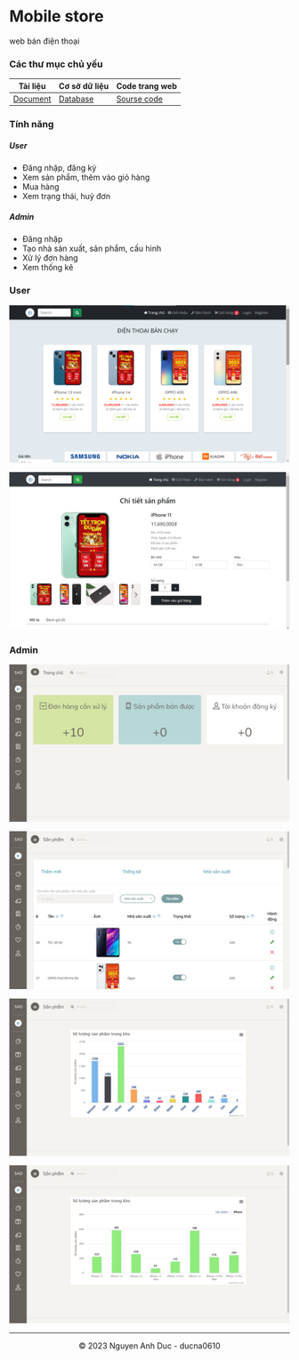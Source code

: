 # Mobile store
web bán điện thoại
### Các thư mục chủ yếu

| Tài liệu | Cơ sở dữ liệu | Code trang web |
| ---- | ---- | ---- |
| [Document](./document) | [Database](./database) | [Sourse code](./source) |


### Tính năng
##### User
- Đăng nhập, đăng ký
- Xem sản phẩm, thêm vào giỏ hàng
- Mua hàng
- Xem trạng thái, huỷ đơn

##### Admin
- Đăng nhặp
- Tạo nhà sản xuất, sản phẩm, cấu hình
- Xử lý đơn hàng
- Xem thống kê

### User
![intro-mobile-store](./intro-mobile-store.png)

![detail-product](./detail-product.png)

### Admin
![admin](./admin.png)

![product](./product.png)

![chart](./chart.png)

![chart-detail](./chart-detail.png)


---
<div align="center">
  &copy; 2023 Nguyen Anh Duc - ducna0610
</div>